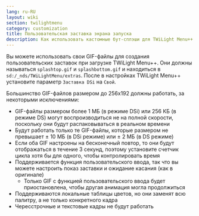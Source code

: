 ```yaml
---
lang: ru-RU
layout: wiki
section: twilightmenu
category: customization
title: Пользовательская заставка экрана запуска
description: Как использовать кастомные бут-сплэши для TWiLight Menu++
---
```


Вы можете использовать свои GIF-файлы для создания пользовательских заставок при загрузке TWiLight Menu++. Они должны называться `splashtop.gif` и `splashbottom.gif` и находиться в `sd:/_nds/TWiLightMenu/extras`. После в настройках TWiLight Menu++ установите параметр `Заставка DSi` на `Свой`.

Большинство GIF-файлов размером до 256x192 должны работать, за некоторыми исключениями:
- GIF-файлы размером более 1 МБ (в режиме DSi) или 256 КБ (в режиме DS) могут воспроизводиться не на полной скорости, поскольку они будут распаковываться в реальном времени
- Будут работать только те GIF-файлы, которые размером не превышает ± 10 МБ (в DSi режиме) или ± 2 МБ (в DS режиме)
- Если оба GIF настроены на бесконечный повтор, то они будут отображаться в течение 3 секунд, поэтому установите счетчик цикла хотя бы для одного, чтобы контролировать время
- Поддерживается функция пользовательского ввода, так что вы можете настроить показ заставки и ожидание касания (как в оригинале)
   - Только GIF с функцией пользовательского ввода будет приостановлена, чтобы другая анимация могла продолжиться
- Поддерживаются локальные таблицы цветов, но они заменят всю палитру, а не только конкретного кадра
- Чересстрочные и текстовые кадры не будут работать
